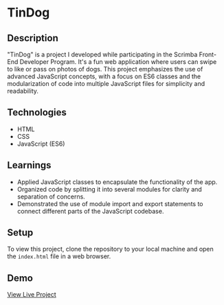 # TinDog

## Description
"TinDog" is a project I developed while participating in the Scrimba Front-End Developer Program. It's a fun web application where users can swipe to like or pass on photos of dogs. This project emphasizes the use of advanced JavaScript concepts, with a focus on ES6 classes and the modularization of code into multiple JavaScript files for simplicity and readability.

## Technologies
- HTML
- CSS
- JavaScript (ES6)

## Learnings
- Applied JavaScript classes to encapsulate the functionality of the app.
- Organized code by splitting it into several modules for clarity and separation of concerns.
- Demonstrated the use of module import and export statements to connect different parts of the JavaScript codebase.

## Setup
To view this project, clone the repository to your local machine and open the `index.html` file in a web browser.

## Demo
[View Live Project](https://celadon-lebkuchen-eda78d.netlify.app/)

